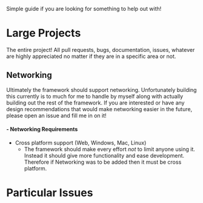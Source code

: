 Simple guide if you are looking for something to help out with!

# Large Projects

The entire project! All pull requests, bugs, documentation, issues, whatever are highly appreciated no matter if they
are in a
specific area or not.

## Networking

Ultimately the framework should support networking. Unfortunately building this currently is to much for me to handle by
myself along with actually building out the rest of the framework. If you are interested or have any design
recommendations that would make networking easier in the future, please open an issue and fill me in on it!

#### - Networking Requirements

- Cross platform support (Web, Windows, Mac, Linux)
    - The framework should make every effort *not* to limit anyone using it. Instead it should give more functionality
      and ease development. Therefore if Networking was to be added then it must be cross platform.

# Particular Issues

##  
